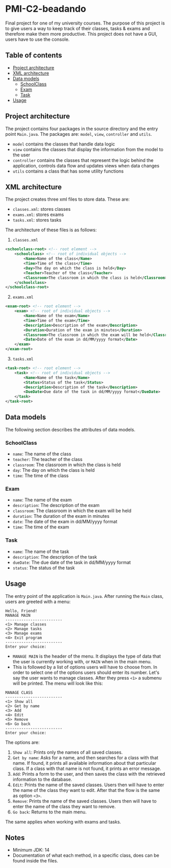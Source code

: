 # PMI-C2-beadando

Final project for one of my university courses.
The purpose of this project is to give users a way to keep track of their classes, tasks & exams
and therefore make them more productive. This project does not have a GUI, users have to use the console.

## Table of contents
- [Project architecture](#project-architecture)
- [XML architecture](#xml-architecture)
- [Data models](#data-models)
  - [SchoolClass](#schoolclass)
  - [Exam](#exam)
  - [Task](#task)
- [Usage](#usage)

## Project architecture
The project contains four packages in the source directory and the entry point `Main.java`. The packages are: `model`, `view`, `controller` and `utils`.
- `model` contains the classes that handle data logic
- `view` contains the classes that display the information from the model to the user
- `controller` contains the classes that represent the logic behind the application, controls data flow and updates views when data changes
- `utils` contains a class that has some utility functions

## XML architecture
The project creates three xml files to store data. These are:
- `classes.xml`: stores classes
- `exams.xml`: stores exams
- `tasks.xml`: stores tasks

The architecture of these files is as follows:
1. ``classes.xml``
```xml
<schoolclass-root> <!-- root element -->
    <schoolclass> <!-- root of individual objects -->
        <Name>Name of the class</Name>
        <Time>Time of the class</Time>
        <Day>The day on which the class is held</Day>
        <Teacher>Teacher of the class</Teacher>
        <Classroom>The classroom in which the class is held</Classroom>
    </schoolclass>
</schoolclass-root>
```
2. ``exams.xml``
```xml
<exam-root> <!-- root element -->
    <exam> <!-- root of individual objects -->
        <Name>Name of the exam</Name>
        <Time>Time of the exam</Time>
        <Description>Description of the exam</Description>
        <Duration>Duration of the exam in minutes</Duration>
        <Classroom>The classroom in which the exam will be held</Classroom>
        <Date>Date of the exam in dd/MM/yyyy format</Date>
    </exam>
</exam-root>
```
3. ``tasks.xml``
```xml
<task-root> <!-- root element -->
    <task> <!-- root of individual objects -->
        <Name>Name of the task</Name>
        <Status>Status of the task</Status>
        <Description>Description of the task</Description>
        <DueDate>Due date of the task in dd/MM/yyyy format</DueDate>
    </task>
</task-root>
```

## Data models
The following section describes the attributes of data models.

### SchoolClass
- `name`: The name of the class
- `teacher`: The teacher of the class
- `classroom`: The classroom in which the class is held
- `day`: The day on which the class is held
- `time`: The time of the class

### Exam
- `name`: The name of the exam
- `description`: The description of the exam
- `classroom`: The classroom in which the exam will be held
- `duration`: The duration of the exam in minutes
- `date`: The date of the exam in dd/MM/yyyy format
- `time`: The time of the exam

### Task
- `name`: The name of the task
- `description`: The description of the task
- `dueDate`: The due date of the task in dd/MM/yyyy format
- `status`: The status of the task

## Usage
The entry point of the application is `Main.java`. After running the `Main` class, users are greeted with a menu:
```
Hello, Friend!
MANAGE MAIN
-------------------------
<1> Manage classes
<2> Manage tasks
<3> Manage exams
<4> Exit program
-------------------------
Enter your choice: 
```

- `MANAGE MAIN` is the header of the menu. It displays the type of data that the user is currently working with, or `MAIN` when in the main menu.
- This is followed by a list of options users will have to choose from. In order to select one of the options users should enter its number.
Let's say the user wants to manage classes. After they press `<1>` a submenu will be printed. The menu will look like this:
```
MANAGE CLASS
-------------------------
<1> Show all
<2> Get by name
<3> Add
<4> Edit
<5> Remove
<6> Go back
-------------------------
Enter your choice: 
```
The options are:
1. `Show all`: Prints only the names of all saved classes.
2. `Get by name`: Asks for a name, and then searches for a class with that name. If found, it prints all available information about that particular class. If a class with that name is not found, it prints an error message.
3. `Add`: Prints a form to the user, and then saves the class with the retrieved information to the database.
4. `Edit`: Prints the name of the saved classes. Users then will have to enter the name of the class they want to edit. After that the flow is the same as option `<3>`.
5. `Remove`: Prints the name of the saved classes. Users then will have to enter the name of the class they want to remove.
6. `Go back`: Returns to the main menu.

The same applies when working with exams and tasks.

## Notes
- Minimum JDK: 14
- Documentation of what each method, in a specific class, does can be found inside the files.